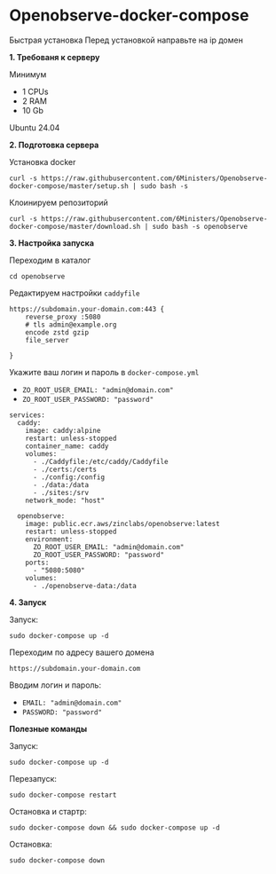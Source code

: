 # Openobserve-docker-compose

Быстрая установка
Перед установкой направьте на ip домен

**1. Требованя к серверу**

Минимум

* 1 CPUs
* 2 RAM
* 10 Gb

Ubuntu 24.04

**2. Подготовка сервера**

Установка docker
```
curl -s https://raw.githubusercontent.com/6Ministers/Openobserve-docker-compose/master/setup.sh | sudo bash -s
```

Клоинируем репозиторий
```
curl -s https://raw.githubusercontent.com/6Ministers/Openobserve-docker-compose/master/download.sh | sudo bash -s openobserve
```
**3. Настройка запуска**

Переходим в каталог
```
cd openobserve
```
Редактируем настройки `caddyfile`

```
https://subdomain.your-domain.com:443 {
    reverse_proxy :5080
	# tls admin@example.org
	encode zstd gzip
	file_server
	
}
```

Укажите ваш логин и пароль в `docker-compose.yml`
* `ZO_ROOT_USER_EMAIL: "admin@domain.com"`
* `ZO_ROOT_USER_PASSWORD: "password"`

```
services:
  caddy:
    image: caddy:alpine
    restart: unless-stopped
    container_name: caddy
    volumes:
      - ./Caddyfile:/etc/caddy/Caddyfile
      - ./certs:/certs
      - ./config:/config
      - ./data:/data
      - ./sites:/srv
    network_mode: "host"

  openobserve:
    image: public.ecr.aws/zinclabs/openobserve:latest
    restart: unless-stopped
    environment:
      ZO_ROOT_USER_EMAIL: "admin@domain.com"
      ZO_ROOT_USER_PASSWORD: "password"
    ports:
      - "5080:5080"
    volumes:
      - ./openobserve-data:/data
```
**4. Запуск**

Запуск:
```
sudo docker-compose up -d
```
Переходим по адресу вашего домена

`https://subdomain.your-domain.com`

Вводим логин и пароль:

* `EMAIL: "admin@domain.com"`
* `PASSWORD: "password"`

**Полезные команды**

Запуск:
```
sudo docker-compose up -d
```
Перезапуск:
```
sudo docker-compose restart
```
Остановка и стартр:
```
sudo docker-compose down && sudo docker-compose up -d
```
Остановка:
```
sudo docker-compose down
```
